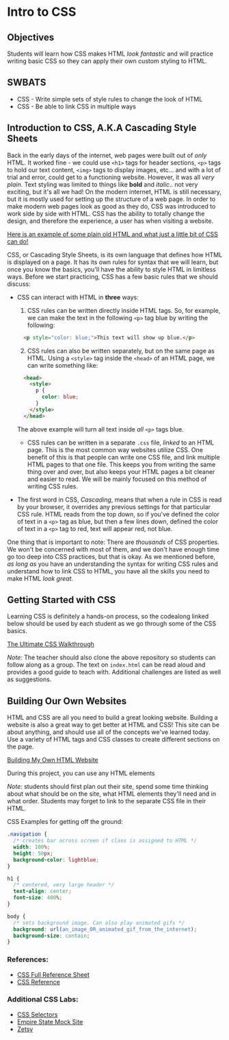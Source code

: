 # Intro to CSS

## Objectives

Students will learn how CSS makes HTML _look fantastic_ and will practice writing basic CSS so they can apply their own custom styling to HTML.

## SWBATS

+ CSS - Write simple sets of style rules to change the look of HTML
+ CSS - Be able to link CSS in multiple ways

## Introduction to CSS, A.K.A Cascading Style Sheets

Back in the early days of the internet, web pages were built out of _only_ HTML.  It worked fine - we could use `<h1>` tags for header sections, `<p>` tags to hold our text content, `<img>` tags to display images, etc... and with a lot of trial and error, could get to a functioning website.  However, it was all _very plain_. Text styling was limited to things like **bold** and _italic_.. not very exciting, but it's all we had! On the modern internet, HTML is still necessary, but it is mostly used
for setting up the structure of a web page. In order to make modern web pages look as good as they do, CSS was introduced to work side by side with HTML.  CSS has the ability to totally change the design, and therefore the experience, a user has when visiting a website.

[Here is an example of some plain old HTML and what just a little bit of CSS can do!](https://ironboard-learn.s3.amazonaws.com/klossy_basic_html_example.html)

CSS, or Cascading Style Sheets, is its own language that defines how HTML is displayed on a page. It has its own rules for syntax that we will learn, but once you know the basics, you'll have the ability to style HTML in limitless ways. Before we start practicing, CSS has a few basic rules that we should discuss:

* CSS can interact with HTML in **three** ways:
  1. CSS rules can be written directly inside HTML tags.  So, for example, we can make the text in the following `<p>` tag blue by writing the following:

  ```html
    <p style="color: blue;">This text will show up blue.</p>
  ```
  2. CSS rules can also be written separately, but on the same page as HTML.  Using a `<style>` tag inside the `<head>` of an HTML page, we can write something like:

  ```html
    <head>
      <style>
        p {
          color: blue;
        }
      </style>
    </head>
  ```

  The above example will turn all text inside _all_ `<p>` tags blue.
  * CSS rules can be written in a separate `.css` file, _linked_ to an HTML page. This is the most common way websites utilize CSS. One benefit of this is that people can write one CSS file, and link multiple HTML pages to that one file. This keeps you from writing the same thing over and over, but also keeps your HTML pages a bit cleaner and easier to read.  We will be mainly focused on this method of writing CSS rules.
* The first word in CSS, _Cascading_, means that when a rule in CSS is read by your browser, it overrides any previous settings for that particular CSS rule. HTML reads from the top down, so if you've defined the color of text in a `<p>` tag as blue, but then a few lines down, defined the color of text in a `<p>` tag to red, text will appear red, not blue.

One thing that is important to note: There are _thousands_ of CSS properties.  We won't be concerned with most of them, and we don't have enough time go too deep into CSS practices, but that is okay.  As we mentioned before, _as long as_ you have an understanding the syntax for writing CSS rules and understand how to link CSS to HTML, you have all the skills you need to make HTML _look great_.

## Getting Started with CSS

Learning CSS is definitely a hands-on process, so the codealong linked below
should be used by each student as we go through some of the CSS basics.

[The Ultimate CSS Walkthrough](https://github.com/learn-co-curriculum/kwk-l1-css-walkthrough-code-along)

*Note:* The teacher should also clone the above repository so students can follow along
as a group. The text on `index.html` can be read aloud and provides a good guide
to teach with.  Additional challenges are listed as well as suggestions.

## Building Our Own Websites

HTML and CSS are all you need to build a great looking website.  Building a website
is also a great way to get better at HTML and CSS!  This site can be about anything, and should
use all of the concepts we've learned today.  Use a variety of HTML tags and CSS classes to create different sections on the page.

[Building My Own HTML Website](https://github.com/learn-co-curriculum/kwk-l1-my-own-html-website)

During this project, you can use any HTML elements

*Note:* students should first plan out their site, spend some time thinking about what should be on the site, what HTML elements they'll need and in what order.  Students may forget to link to the separate CSS file in their HTML.

CSS Examples for getting off the ground:
```css
.navigation {
  /* creates bar across screen if class is assigned to HTML */
  width: 100%;
  height: 50px;
  background-color: lightblue;
}

h1 {
  /* centered, very large header */
  text-align: center;
  font-size: 400%;
}

body {
  /* sets background image. Can also play animated gifs */
  background: url(an_image_OR_animated_gif_from_the_internet);
  background-size: contain;
}
```

### References:

* [CSS Full Reference Sheet](https://cloud.netlifyusercontent.com/assets/344dbf88-fdf9-42bb-adb4-46f01eedd629/d7fb67af-5180-463d-b58a-bfd4a220d5d0/css3-cheat-sheet.pdf)
* [CSS Reference](https://www.w3schools.com/cssref/default.asp)

### Additional CSS Labs:

* [CSS Selectors](https://github.com/learn-co-curriculum/upperline-hs-intro-software-engineering-css-selectors)
* [Empire State Mock Site](https://github.com/learn-co-curriculum/upperline-hs-empire-state-css-challenge)
* [Zetsy](https://github.com/learn-co-curriculum/kwk-l1-zetsy)
